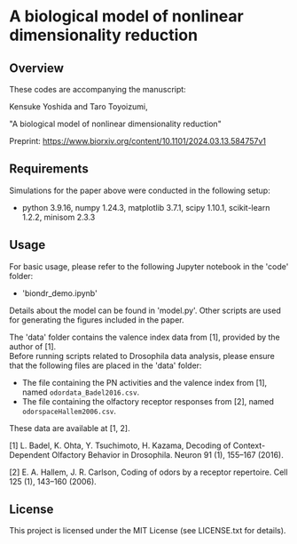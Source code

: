 # A biological model of nonlinear dimensionality reduction

## Overview
These codes are accompanying the manuscript:

Kensuke Yoshida and Taro Toyoizumi,  

"A biological model of nonlinear dimensionality reduction"

Preprint: https://www.biorxiv.org/content/10.1101/2024.03.13.584757v1

## Requirements
Simulations for the paper above were conducted in the following setup:
- python 3.9.16, numpy 1.24.3, matplotlib 3.7.1, scipy 1.10.1, scikit-learn 1.2.2, minisom 2.3.3

## Usage
For basic usage, please refer to the following Jupyter notebook in the 'code' folder:
- 'biondr_demo.ipynb'

Details about the model can be found in 'model.py'. Other scripts are used for generating the figures included in the paper.

The 'data' folder contains the valence index data from [1], provided by the author of [1].  
Before running scripts related to Drosophila data analysis, please ensure that the following files are placed in the 'data' folder:
- The file containing the PN activities and the valence index from [1], named `odordata_Badel2016.csv`.
- The file containing the olfactory receptor responses from [2], named `odorspaceHallem2006.csv`.

These data are available at [1, 2].

[1] L. Badel, K. Ohta, Y. Tsuchimoto, H. Kazama, Decoding of Context-Dependent Olfactory Behavior in Drosophila. Neuron 91 (1), 155–167 (2016).

[2] E. A. Hallem, J. R. Carlson, Coding of odors by a receptor repertoire. Cell 125 (1), 143–160 (2006).

## License
This project is licensed under the MIT License (see LICENSE.txt for details).
